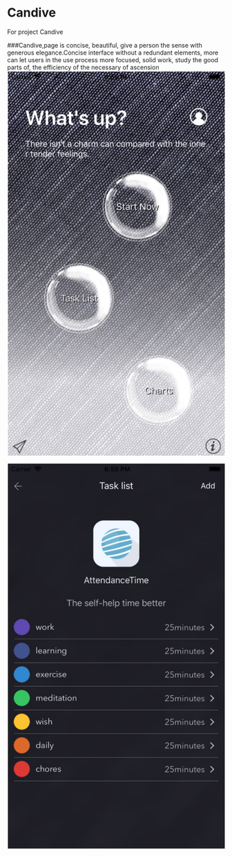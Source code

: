 # Candive
For project Candive

###Candive,page is concise, beautiful, give a person the sense with generous elegance.Concise interface without a redundant elements, more can let users in the use process more focused, solid work, study the good parts of, the efficiency of the necessary of ascension
![](https://github.com/tolansiy/Candive/raw/master/F1E54580-5445-43D9-81DE-D3AC9DDDDFC2.png)

![](https://github.com/tolansiy/Candive/raw/master/100C790C-F156-4544-BA36-700A6245B5C5.png)
